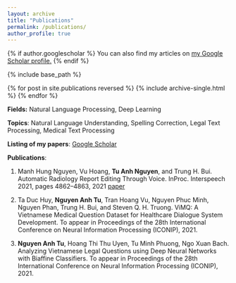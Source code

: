 ```yaml
---
layout: archive
title: "Publications"
permalink: /publications/
author_profile: true
---
```


{% if author.googlescholar %}
  You can also find my articles on <u><a href="{{author.googlescholar}}">my Google Scholar profile</a>.</u>
{% endif %}

{% include base_path %}

{% for post in site.publications reversed %}
  {% include archive-single.html %}
{% endfor %}

**Fields:** Natural Language Processing, Deep Learning

**Topics**: Natural Language Understanding, Spelling Correction, Legal Text Processing, Medical Text Processing

**Listing of my papers**: [Google Scholar](https://scholar.google.com/citations?user=wspA9boAAAAJ&hl=vi)

**Publications**:

1. Manh Hung Nguyen, Vu Hoang, **Tu Anh Nguyen**, and Trung H. Bui. Automatic Radiology Report Editing Through Voice. InProc. Interspeech 2021, pages 4862–4863, 2021 [paper](https://www.isca-speech.org/archive/interspeech_2021/nguyen21f_interspeech.html)

2. Ta Duc Huy, **Nguyen Anh Tu**, Tran Hoang Vu, Nguyen Phuc Minh, Nguyen Phan, Trung H. Bui, and Steven Q. H. Truong. ViMQ: A Vietnamese Medical Question Dataset for Healthcare Dialogue System Development. To appear in Proceedings of the 28th International Conference on Neural Information Processing (ICONIP), 2021.  

3. **Nguyen Anh Tu**, Hoang Thi Thu Uyen, Tu Minh Phuong, Ngo Xuan Bach. Analyzing Vietnamese Legal Questions using Deep Neural Networks with Biaffine Classifiers. To appear in Proceedings of the 28th International Conference on Neural Information Processing (ICONIP), 2021.    